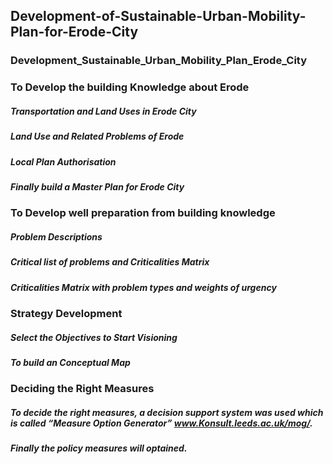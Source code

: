 ## Development-of-Sustainable-Urban-Mobility-Plan-for-Erode-City
### Development_Sustainable_Urban_Mobility_Plan_Erode_City
### To Develop the building Knowledge about Erode
##### Transportation and Land Uses in Erode City
##### Land Use and Related Problems of Erode
##### Local Plan Authorisation
##### Finally build a Master Plan for Erode City
### To Develop well preparation from building knowledge
##### Problem Descriptions
##### Critical list of problems and Criticalities Matrix
##### Criticalities Matrix with problem types and weights of urgency
### Strategy Development
##### Select the Objectives to Start Visioning
##### To build an Conceptual Map
### Deciding the Right Measures
##### To decide the right measures, a decision support system was used which is called “Measure Option Generator” www.Konsult.leeds.ac.uk/mog/.
##### Finally the policy measures will optained.
